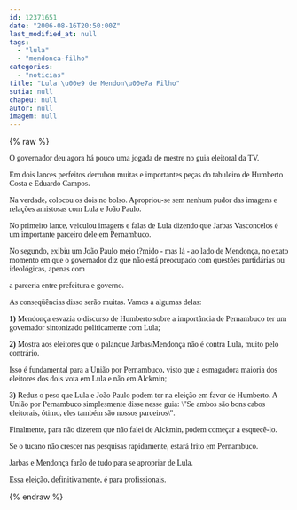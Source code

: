 ```yaml
---
id: 12371651
date: "2006-08-16T20:50:00Z"
last_modified_at: null
tags:
  - "lula"
  - "mendonca-filho"
categories:
  - "noticias"
title: "Lula \u00e9 de Mendon\u00e7a Filho"
sutia: null
chapeu: null
autor: null
imagem: null
---
```

{% raw %}
<p><P><FONT face=Verdana>O governador deu agora há pouco uma jogada de mestre no guia eleitoral da TV.</FONT></P></p>
<p><P><FONT face=Verdana>Em dois lances perfeitos derrubou muitas e importantes peças do tabuleiro de Humberto Costa e Eduardo Campos.</FONT></P></p>
<p><P><FONT face=Verdana>Na verdade, colocou os dois no bolso. Apropriou-se sem nenhum pudor das imagens e relações amistosas com Lula e João Paulo.</FONT></P></p>
<p><P><FONT face=Verdana>No primeiro lance, veiculou imagens e falas de Lula dizendo que Jarbas Vasconcelos é um importante parceiro dele em Pernambuco.</FONT></P></p>
<p><P><FONT face=Verdana>No segundo, exibiu um João Paulo meio t?mido - mas lá -&nbsp;ao lado de Mendonça, no exato momento em que o governador diz que não está preocupado com questões partidárias ou ideológicas,&nbsp;apenas com</p>
<p> a parceria entre prefeitura e governo.</FONT></P></p>
<p><P><FONT face=Verdana>As conseqüências disso serão muitas. Vamos a algumas delas:</FONT></P></p>
<p><P><FONT face=Verdana><STRONG>1)</STRONG>&nbsp;Mendonça esvazia o discurso de Humberto sobre a importância de Pernambuco ter um governador sintonizado politicamente com Lula;</FONT></P></p>
<p><P><FONT face=Verdana><STRONG>2)</STRONG>&nbsp;Mostra aos eleitores que o palanque Jarbas/Mendonça não é contra Lula, muito pelo contrário. </FONT></P></p>
<p><P><FONT face=Verdana>Isso é fundamental para a União por Pernambuco, visto que a esmagadora maioria dos eleitores dos dois vota em Lula e não em Alckmin;</FONT></P></p>
<p><P><FONT face=Verdana><STRONG>3)</STRONG> Reduz o peso que Lula e João Paulo podem ter na eleição em favor de Humberto. A União por Pernambuco simplesmente disse nesse guia: \"Se ambos são bons cabos eleitorais, ótimo, eles também são nossos parceiros\".</FONT></P></p>
<p><P><FONT face=Verdana>Finalmente, para não dizerem que não falei de Alckmin, podem começar a esquecê-lo. </FONT></P></p>
<p><P><FONT face=Verdana>Se o tucano não crescer nas pesquisas rapidamente, estará frito em Pernambuco. </FONT></P></p>
<p><P><FONT face=Verdana>Jarbas e Mendonça farão de tudo para se apropriar de Lula.</FONT></P></p>
<p><P><FONT face=Verdana>Essa eleição, definitivamente, é para profissionais.</FONT></P> </p>
{% endraw %}